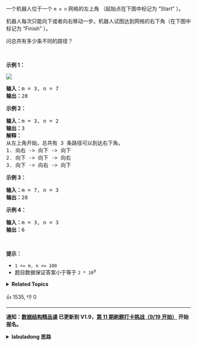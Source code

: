 <p>一个机器人位于一个 <code>m x n</code><em> </em>网格的左上角 （起始点在下图中标记为 “Start” ）。</p>

<p>机器人每次只能向下或者向右移动一步。机器人试图达到网格的右下角（在下图中标记为 “Finish” ）。</p>

<p>问总共有多少条不同的路径？</p>

<p> </p>

<p><strong>示例 1：</strong></p>
<img src="https://assets.leetcode.com/uploads/2018/10/22/robot_maze.png" />
<pre>
<strong>输入：</strong>m = 3, n = 7
<strong>输出：</strong>28</pre>

<p><strong>示例 2：</strong></p>

<pre>
<strong>输入：</strong>m = 3, n = 2
<strong>输出：</strong>3
<strong>解释：</strong>
从左上角开始，总共有 3 条路径可以到达右下角。
1. 向右 -> 向下 -> 向下
2. 向下 -> 向下 -> 向右
3. 向下 -> 向右 -> 向下
</pre>

<p><strong>示例 3：</strong></p>

<pre>
<strong>输入：</strong>m = 7, n = 3
<strong>输出：</strong>28
</pre>

<p><strong>示例 4：</strong></p>

<pre>
<strong>输入：</strong>m = 3, n = 3
<strong>输出：</strong>6</pre>

<p> </p>

<p><strong>提示：</strong></p>

<ul>
	<li><code>1 <= m, n <= 100</code></li>
	<li>题目数据保证答案小于等于 <code>2 * 10<sup>9</sup></code></li>
</ul>
<details><summary><strong>Related Topics</strong></summary>数学 | 动态规划 | 组合数学</details><br>

<div>👍 1535, 👎 0</div>

<div id="labuladong"><hr>

**通知：[数据结构精品课](https://aep.h5.xeknow.com/s/1XJHEO) 已更新到 V1.9，[第 11 期刷题打卡挑战（9/19 开始）](https://mp.weixin.qq.com/s/eUG2OOzY3k_ZTz-CFvtv5Q) 开始报名。**

<details><summary><strong>labuladong 思路</strong></summary>

## 基本思路

如果你看过前文 [动态规划框架详解](https://labuladong.github.io/article/fname.html?fname=动态规划详解进阶)，就知道这道题是非常基本的动态规划问题。

对 `dp` 数组的定义和状态转移方程如下：

```java
public int uniquePaths(int m, int n) {
    return dp(m - 1, n - 1);
}

// 定义：从 (0, 0) 到 (x, y) 有 dp(x, y) 条路径
int dp(int x, int y) {
    if (x == 0 && y == 0) {
        return 1;
    }
    if (x < 0 || y < 0) {
        return 0;
    }
    // 状态转移方程：
    // 到达 (x, y) 的路径数等于到达 (x - 1, y) 和 (x, y - 1) 路径数之和
    return dp(x - 1, y) + dp(x, y - 1);
}
```

添加备忘录或者改写为自底向上的迭代解法即可降低上述暴力解法的时间复杂度。

**标签：[二维动态规划](https://mp.weixin.qq.com/mp/appmsgalbum?__biz=MzAxODQxMDM0Mw==&action=getalbum&album_id=2122017695998050308)，二维矩阵，[动态规划](https://mp.weixin.qq.com/mp/appmsgalbum?__biz=MzAxODQxMDM0Mw==&action=getalbum&album_id=1318881141113536512)**

## 解法代码

```java
class Solution {
    // 备忘录
    int[][] memo;

    public int uniquePaths(int m, int n) {
        memo = new int[m][n];
        return dp(m - 1, n - 1);
    }

    // 定义：从 (0, 0) 到 (x, y) 有 dp(x, y) 条路径
    int dp(int x, int y) {
        // base case
        if (x == 0 && y == 0) {
            return 1;
        }
        if (x < 0 || y < 0) {
            return 0;
        }
        // 避免冗余计算
        if (memo[x][y] > 0) {
            return memo[x][y];
        }
        // 状态转移方程：
        // 到达 (x, y) 的路径数等于到达 (x - 1, y) 和 (x, y - 1) 路径数之和
        memo[x][y] = dp(x - 1, y) + dp(x, y - 1);
        return memo[x][y];
    }
}
```

**类似题目**：
  - [剑指 Offer II 098. 路径的数目 🟠](/problems/2AoeFn)

</details>
</div>





